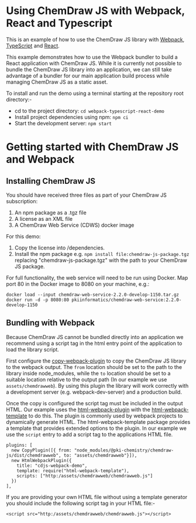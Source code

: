 # Using ChemDraw JS with Webpack, React and Typescript

This is an example of how to use the ChemDraw JS library with [Webpack](https://webpack.js.org/), [TypeScript](https://www.typescriptlang.org/) and [React](https://reactjs.org/).

This example demonstrates how to use the Webpack bundler to build a React application with ChemDraw JS. While it is currently not possible to bundle the ChemDraw JS library into an application, we can still take advantage of a bundler for our main application build process while managing ChemDraw JS as a static asset.

To install and run the demo using a terminal starting at the repository root directory:-
- cd to the project directory: `cd webpack-typescript-react-demo`
- Install project dependencies using npm: `npm ci`
- Start the development server: `npm start`

# Getting started with ChemDraw JS and Webpack

## Installing ChemDraw JS

You should have received three files as part of your ChemDraw JS subscription:

1. An npm package as a .tgz file
2. A license as an XML file
3. A ChemDraw Web Service (CDWS) docker image

For this demo:

1. Copy the license into /dependencies.
2. Install the npm package e.g. `npm install file:chemdraw-js-package.tgz` replacing "chemdraw-js-package.tgz" with the path to your ChemDraw JS package.

For full functionality, the web service will need to be run using Docker. Map port 80 in the Docker image to 8080 on your machine, e.g.:
```
docker load --input chemdraw-web-service-2.2.0-develop-1150.tar.gz
docker run -d -p 8080:80 pkiinformatics/chemdraw-web-service:2.2.0-develop-1150
```

## Bundling with Webpack

Because ChemDraw JS cannot be bundled directly into an application we recommend using a script tag in the html entry point of the application to load the library script.

First configure the [copy-webpack-plugin](https://github.com/webpack-contrib/copy-webpack-plugin) to copy the ChemDraw JS library to the webpack output. The `from` location should be set to the path to the library inside node_modules, while the `to` location should be set to a suitable location relative to the output path (In our example we use `assets/chemdrawweb`). By using this plugin the library will work correctly with a development server (e.g. webpack-dev-server) and a production build.

Once the copy is configured the script tag must be included in the output HTML. Our example uses the [html-webpack-plugin](https://github.com/jantimon/html-webpack-plugin) with the [html-webpack-template](https://github.com/jaketrent/html-webpack-template) to do this. The plugin is commonly used by webpack projects to dynamically generate HTML. The html-webpack-template package provides a template that provides extended options to the plugin. In our example we use the `script` entry to add a script tag to the applications HTML file.

```
plugins: [
  new CopyPlugin([{ from: "node_modules/@pki-chemistry/chemdraw-js/dist/chemdrawweb", to: "assets/chemdrawweb"}]),
  new HtmlWebpackPlugin({
    title: "cdjs-webpack-demo",
    template: require("html-webpack-template"),
    scripts: ["http:/assets/chemdrawweb/chemdrawweb.js"]
  })
],
```

If you are providing your own HTML file without using a template generator you should include the following script tag in your HTML file:-

`<script src="http:/assets/chemdrawweb/chemdrawweb.js"></script>`
